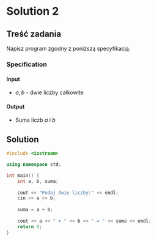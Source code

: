 # Solution 2

## Treść zadania

Napisz program zgodny z poniższą specyfikacją.

### Specification

#### Input

* $a, b$ - dwie liczby całkowite

#### Output

* Suma liczb $a$ i $b$ 

## Solution

```cpp
#include <iostream>

using namespace std;

int main() {
    int a, b, suma;
    
    cout << "Podaj dwie liczby:" << endl;
    cin >> a >> b;
    
    suma = a + b;
    
    cout << a << " + " << b << " = " << suma << endl;
    return 0;
}
```
